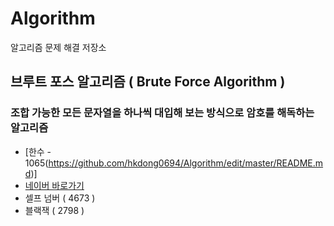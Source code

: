 # Algorithm
알고리즘 문제 해결 저장소

## 브루트 포스 알고리즘 ( Brute Force Algorithm )
### 조합 가능한 모든 문자열을 하나씩 대입해 보는 방식으로 암호를 해독하는 알고리즘
- [한수 - 1065(https://github.com/hkdong0694/Algorithm/edit/master/README.md)]
- [네이버 바로가기](http://www.naver.com/)
- 셀프 넘버 ( 4673 ) 
- 블랙잭 ( 2798 )
